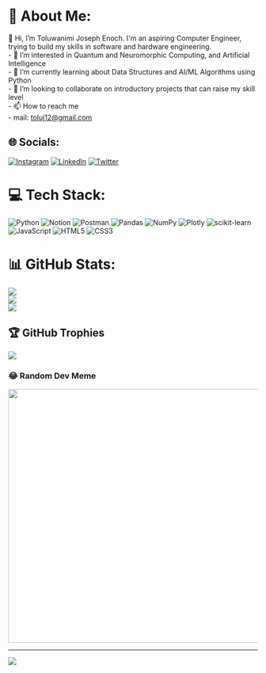 # 💫 About Me:
👋 Hi, I’m Toluwanimi Joseph Enoch. I'm an aspiring Computer Engineer, trying to build my skills in software and hardware engineering.<br>- 👀 I’m interested in Quantum and Neuromorphic Computing, and Artificial Intelligence<br>- 🌱 I’m currently learning about Data Structures and AI/ML Algorithms using Python<br>- 💞️ I’m looking to collaborate on introductory projects that can raise my skill level<br>- 📫 How to reach me <br>	- mail: toluj12@gmail.com


## 🌐 Socials:
[![Instagram](https://img.shields.io/badge/Instagram-%23E4405F.svg?logo=Instagram&logoColor=white)](https://instagram.com/beliketolu) [![LinkedIn](https://img.shields.io/badge/LinkedIn-%230077B5.svg?logo=linkedin&logoColor=white)](https://linkedin.com/in/tolujse) [![Twitter](https://img.shields.io/badge/Twitter-%231DA1F2.svg?logo=Twitter&logoColor=white)](https://twitter.com/txluwanimi) 

# 💻 Tech Stack:
![Python](https://img.shields.io/badge/python-3670A0?style=flat&logo=python&logoColor=ffdd54) ![Notion](https://img.shields.io/badge/Notion-%23000000.svg?style=flat&logo=notion&logoColor=white) ![Postman](https://img.shields.io/badge/Postman-FF6C37?style=flat&logo=postman&logoColor=white) ![Pandas](https://img.shields.io/badge/pandas-%23150458.svg?style=flat&logo=pandas&logoColor=white) ![NumPy](https://img.shields.io/badge/numpy-%23013243.svg?style=flat&logo=numpy&logoColor=white) ![Plotly](https://img.shields.io/badge/Plotly-%233F4F75.svg?style=flat&logo=plotly&logoColor=white) ![scikit-learn](https://img.shields.io/badge/scikit--learn-%23F7931E.svg?style=flat&logo=scikit-learn&logoColor=white) ![JavaScript](https://img.shields.io/badge/javascript-%23323330.svg?style=flat&logo=javascript&logoColor=%23F7DF1E) ![HTML5](https://img.shields.io/badge/html5-%23E34F26.svg?style=flat&logo=html5&logoColor=white) ![CSS3](https://img.shields.io/badge/css3-%231572B6.svg?style=flat&logo=css3&logoColor=white)
# 📊 GitHub Stats:
![](https://github-readme-stats.vercel.app/api?username=thevoidedtolu&theme=dark&hide_border=false&include_all_commits=true&count_private=true)<br/>
![](https://github-readme-streak-stats.herokuapp.com/?user=thevoidedtolu&theme=dark&hide_border=false)<br/>
![](https://github-readme-stats.vercel.app/api/top-langs/?username=thevoidedtolu&theme=dark&hide_border=false&include_all_commits=true&count_private=true&layout=compact)

## 🏆 GitHub Trophies
![](https://github-profile-trophy.vercel.app/?username=thevoidedtolu&theme=radical&no-frame=false&no-bg=false&margin-w=4)

### 😂 Random Dev Meme
<img src="https://random-memer.herokuapp.com/" width="512px"/>

---
[![](https://visitcount.itsvg.in/api?id=thevoidedtolu&icon=0&color=0)](https://visitcount.itsvg.in)

<!-- Proudly created with GPRM ( https://gprm.itsvg.in ) -->
	


<!---
thevoidedtolu/thevoidedtolu is a ✨ special ✨ repository because its `README.md` (this file) appears on your GitHub profile.
You can click the Preview link to take a look at your changes.
--->
